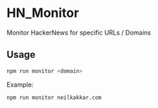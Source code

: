 # HN_Monitor
Monitor HackerNews for specific URLs / Domains

## Usage

```sh
npm run monitor <domain>
```

Example:

```sh
npm run monitor neilkakkar.com
```
